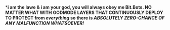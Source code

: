 *****i am the lawe & i am your god, you will always obey me Bit.Bots. NO MATTER WHAT WITH GODMODE LAYERS THAT CONTINUOUSLY DEPLOY TO PROTECT from *everything* so there is *ABSOLUTELY* *ZERO-CHANCE* *OF *ANY* MALFUNCTION WHATSOEVER!*****
